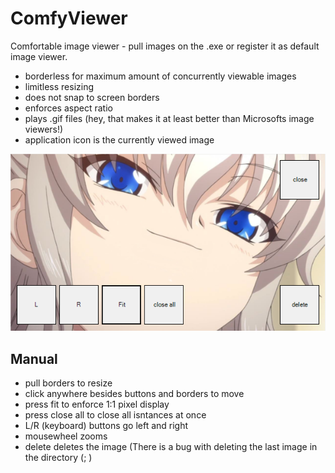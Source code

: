 # ComfyViewer
Comfortable image viewer - pull images on the .exe or register it as default image viewer.

- borderless for maximum amount of concurrently viewable images
- limitless resizing
- does not snap to screen borders
- enforces aspect ratio
- plays .gif files (hey, that makes it at least better than Microsofts image viewers!)
- application icon is the currently viewed image

![alt text](https://github.com/Traubenfuchs/ComfyViewer/blob/master/img/example1.png "Logo Title Text 1")

## Manual
- pull borders to resize 
- click anywhere besides buttons and borders to move
- press fit to enforce 1:1 pixel display
- press close all to close all isntances at once
- L/R (keyboard) buttons go left and right
- mousewheel zooms
- delete deletes the image (There is a bug with deleting the last image in the directory (; )
